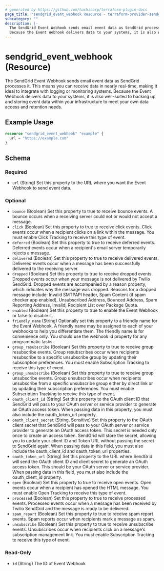 ```yaml
---
# generated by https://github.com/hashicorp/terraform-plugin-docs
page_title: "sendgrid_event_webhook Resource - terraform-provider-sendgrid"
subcategory: ""
description: |-
  The ​​SendGrid Event Webhook sends email event data as SendGrid processes it. This means you can receive data in nearly real-time, making it ideal to integrate with logging or monitoring systems.
  Because the Event Webhook delivers data to your systems, it is also well-suited to backing up and storing event data within your infrastructure to meet your own data access and retention needs.
---
```


# sendgrid_event_webhook (Resource)

The ​​SendGrid Event Webhook sends email event data as SendGrid processes it. This means you can receive data in nearly real-time, making it ideal to integrate with logging or monitoring systems.
Because the Event Webhook delivers data to your systems, it is also well-suited to backing up and storing event data within your infrastructure to meet your own data access and retention needs.

## Example Usage

```terraform
resource "sendgrid_event_webhook" "example" {
  url = "https://example.com"
}
```

<!-- schema generated by tfplugindocs -->
## Schema

### Required

- `url` (String) Set this property to the URL where you want the Event Webhook to send event data.

### Optional

- `bounce` (Boolean) Set this property to true to receive bounce events. A bounce occurs when a receiving server could not or would not accept a message.
- `click` (Boolean) Set this property to true to receive click events. Click events occur when a recipient clicks on a link within the message. You must enable Click Tracking to receive this type of event.
- `deferred` (Boolean) Set this property to true to receive deferred events. Deferred events occur when a recipient's email server temporarily rejects a message.
- `delivered` (Boolean) Set this property to true to receive delivered events. Delivered events occur when a message has been successfully delivered to the receiving server.
- `dropped` (Boolean) Set this property to true to receive dropped events. Dropped events occur when your message is not delivered by Twilio SendGrid. Dropped events are accompanied by a reason property, which indicates why the message was dropped. Reasons for a dropped message include: Invalid SMTPAPI header, Spam Content (if spam checker app enabled), Unsubscribed Address, Bounced Address, Spam Reporting Address, Invalid, Recipient List over Package Quota.
- `enabled` (Boolean) Set this property to true to enable the Event Webhook or false to disable it.
- `friendly_name` (String) Optionally set this property to a friendly name for the Event Webhook. A friendly name may be assigned to each of your webhooks to help you differentiate them. The friendly name is for convenience only. You should use the webhook id property for any programmatic tasks.
- `group_resubscribe` (Boolean) Set this property to true to receive group resubscribe events. Group resubscribes occur when recipients resubscribe to a specific unsubscribe group by updating their subscription preferences. You must enable Subscription Tracking to receive this type of event.
- `group_unsubscribe` (Boolean) Set this property to true to receive group unsubscribe events. Group unsubscribes occur when recipients unsubscribe from a specific unsubscribe group either by direct link or by updating their subscription preferences. You must enable Subscription Tracking to receive this type of event.
- `oauth_client_id` (String) Set this property to the OAuth client ID that SendGrid will pass to your OAuth server or service provider to generate an OAuth access token. When passing data in this property, you must also include the oauth_token_url property.
- `oauth_client_secret` (String, Sensitive) Set this property to the OAuth client secret that SendGrid will pass to your OAuth server or service provider to generate an OAuth access token. This secret is needed only once to create an access token. SendGrid will store the secret, allowing you to update your client ID and Token URL without passing the secret to SendGrid again. When passing data in this field, you must also include the oauth_client_id and oauth_token_url properties.
- `oauth_token_url` (String) Set this property to the URL where SendGrid will send the OAuth client ID and client secret to generate an OAuth access token. This should be your OAuth server or service provider. When passing data in this field, you must also include the oauth_client_id property.
- `open` (Boolean) Set this property to true to receive open events. Open events occur when a recipient has opened the HTML message. You must enable Open Tracking to receive this type of event.
- `processed` (Boolean) Set this property to true to receive processed events. Processed events occur when a message has been received by Twilio SendGrid and the message is ready to be delivered.
- `spam_report` (Boolean) Set this property to true to receive spam report events. Spam reports occur when recipients mark a message as spam.
- `unsubscribe` (Boolean) Set this property to true to receive unsubscribe events. Unsubscribes occur when recipients click on a message's subscription management link. You must enable Subscription Tracking to receive this type of event.

### Read-Only

- `id` (String) The ID of Event Webhook
